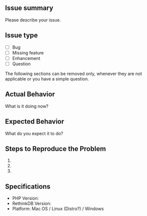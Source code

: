 ## Issue summary

Please describe your issue.

## Issue type
- [ ] Bug
- [ ] Missing feature
- [ ] Enhancement
- [ ] Question

The following sections can be removed only, whenever they are not applicable or you have a simple question.

## Actual Behavior

What is it doing now?

## Expected Behavior

What do you expect it to do?

## Steps to Reproduce the Problem

  1.
  1.
  1.

## Specifications

  - PHP Version:
  - RethinkDB Version:
  - Platform: Mac OS / Linux (Distro?) / Windows
